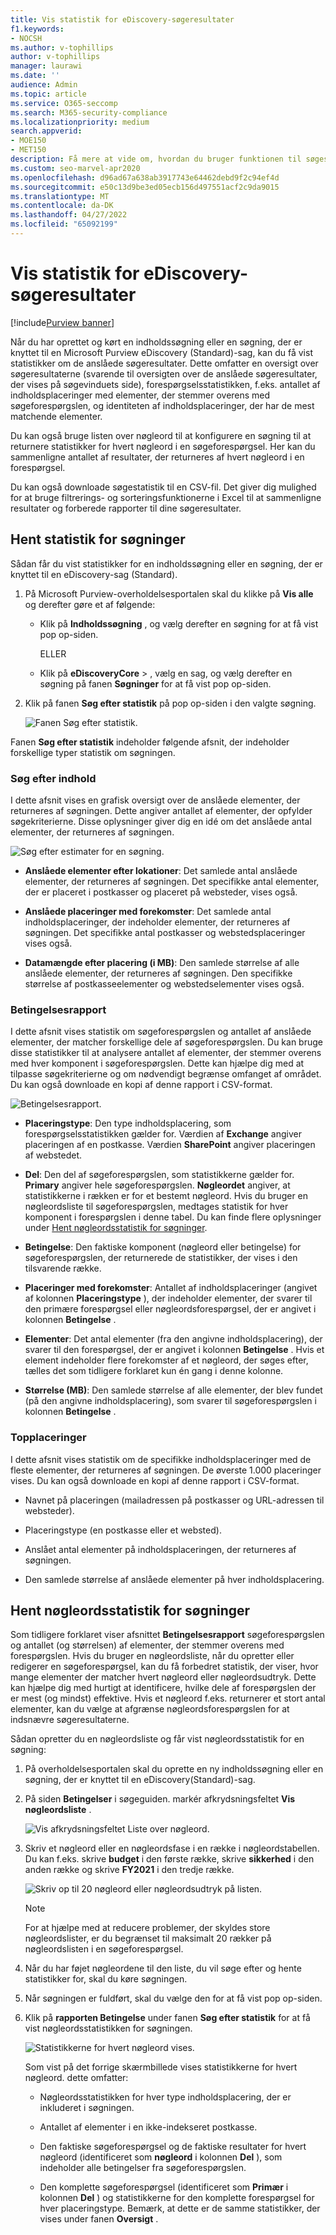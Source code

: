 ```yaml
---
title: Vis statistik for eDiscovery-søgeresultater
f1.keywords:
- NOCSH
ms.author: v-tophillips
author: v-tophillips
manager: laurawi
ms.date: ''
audience: Admin
ms.topic: article
ms.service: O365-seccomp
ms.search: M365-security-compliance
ms.localizationpriority: medium
search.appverid:
- MOE150
- MET150
description: Få mere at vide om, hvordan du bruger funktionen til søgestatistik til at få vist statistik for indholdssøgninger og søgninger, der er knyttet til en eDiscovery(Standard) sag i Microsoft Purview-overholdelsesportalen.
ms.custom: seo-marvel-apr2020
ms.openlocfilehash: d96ad67a638ab3917743e64462debd9f2c94ef4d
ms.sourcegitcommit: e50c13d9be3ed05ecb156d497551acf2c9da9015
ms.translationtype: MT
ms.contentlocale: da-DK
ms.lasthandoff: 04/27/2022
ms.locfileid: "65092199"
---
```

# <a name="view-statistics-for-ediscovery-search-results"></a>Vis statistik for eDiscovery-søgeresultater

[!include[Purview banner](../includes/purview-rebrand-banner.md)]

Når du har oprettet og kørt en indholdssøgning eller en søgning, der er knyttet til en Microsoft Purview eDiscovery (Standard)-sag, kan du få vist statistikker om de anslåede søgeresultater. Dette omfatter en oversigt over søgeresultaterne (svarende til oversigten over de anslåede søgeresultater, der vises på søgevinduets side), forespørgselsstatistikken, f.eks. antallet af indholdsplaceringer med elementer, der stemmer overens med søgeforespørgslen, og identiteten af indholdsplaceringer, der har de mest matchende elementer.
  
Du kan også bruge listen over nøgleord til at konfigurere en søgning til at returnere statistikker for hvert nøgleord i en søgeforespørgsel. Her kan du sammenligne antallet af resultater, der returneres af hvert nøgleord i en forespørgsel.
  
Du kan også downloade søgestatistik til en CSV-fil. Det giver dig mulighed for at bruge filtrerings- og sorteringsfunktionerne i Excel til at sammenligne resultater og forberede rapporter til dine søgeresultater.
  
## <a name="get-statistics-for-searches"></a>Hent statistik for søgninger

Sådan får du vist statistikker for en indholdssøgning eller en søgning, der er knyttet til en eDiscovery-sag (Standard).
  
1. På Microsoft Purview-overholdelsesportalen skal du klikke på **Vis alle** og derefter gøre et af følgende:

   - Klik på **Indholdssøgning** , og vælg derefter en søgning for at få vist pop op-siden.

     ELLER

   - Klik på **eDiscoveryCore** > , vælg en sag, og vælg derefter en søgning på fanen **Søgninger** for at få vist pop op-siden.

2. Klik på fanen **Søg efter statistik** på pop op-siden i den valgte søgning.
  
   ![Fanen Søg efter statistik.](../media/SearchStatistics1.png)

Fanen **Søg efter statistik** indeholder følgende afsnit, der indeholder forskellige typer statistik om søgningen.

### <a name="search-content"></a>Søg efter indhold

I dette afsnit vises en grafisk oversigt over de anslåede elementer, der returneres af søgningen. Dette angiver antallet af elementer, der opfylder søgekriterierne. Disse oplysninger giver dig en idé om det anslåede antal elementer, der returneres af søgningen.

![Søg efter estimater for en søgning.](../media/SearchContentReport.png)

- **Anslåede elementer efter lokationer**: Det samlede antal anslåede elementer, der returneres af søgningen. Det specifikke antal elementer, der er placeret i postkasser og placeret på websteder, vises også.

- **Anslåede placeringer med forekomster**: Det samlede antal indholdsplaceringer, der indeholder elementer, der returneres af søgningen. Det specifikke antal postkasser og webstedsplaceringer vises også.

- **Datamængde efter placering (i MB)**: Den samlede størrelse af alle anslåede elementer, der returneres af søgningen. Den specifikke størrelse af postkasseelementer og webstedselementer vises også.

### <a name="condition-report"></a>Betingelsesrapport

I dette afsnit vises statistik om søgeforespørgslen og antallet af anslåede elementer, der matcher forskellige dele af søgeforespørgslen. Du kan bruge disse statistikker til at analysere antallet af elementer, der stemmer overens med hver komponent i søgeforespørgslen. Dette kan hjælpe dig med at tilpasse søgekriterierne og om nødvendigt begrænse omfanget af området. Du kan også downloade en kopi af denne rapport i CSV-format.

![Betingelsesrapport.](../media/SearchContentReportNoKeywordList.png)

- **Placeringstype**: Den type indholdsplacering, som forespørgselsstatistikken gælder for. Værdien af **Exchange** angiver placeringen af en postkasse. Værdien **SharePoint** angiver placeringen af webstedet.

- **Del**: Den del af søgeforespørgslen, som statistikkerne gælder for. **Primary** angiver hele søgeforespørgslen. **Nøgleordet** angiver, at statistikkerne i rækken er for et bestemt nøgleord. Hvis du bruger en nøgleordsliste til søgeforespørgslen, medtages statistik for hver komponent i forespørgslen i denne tabel. Du kan finde flere oplysninger under [Hent nøgleordsstatistik for søgninger](#get-keyword-statistics-for-searches).

- **Betingelse**: Den faktiske komponent (nøgleord eller betingelse) for søgeforespørgslen, der returnerede de statistikker, der vises i den tilsvarende række.

- **Placeringer med forekomster**: Antallet af indholdsplaceringer (angivet af kolonnen **Placeringstype** ), der indeholder elementer, der svarer til den primære forespørgsel eller nøgleordsforespørgsel, der er angivet i kolonnen **Betingelse** .

- **Elementer**: Det antal elementer (fra den angivne indholdsplacering), der svarer til den forespørgsel, der er angivet i kolonnen **Betingelse** . Hvis et element indeholder flere forekomster af et nøgleord, der søges efter, tælles det som tidligere forklaret kun én gang i denne kolonne.

- **Størrelse (MB)**: Den samlede størrelse af alle elementer, der blev fundet (på den angivne indholdsplacering), som svarer til søgeforespørgslen i kolonnen **Betingelse** .

### <a name="top-locations"></a>Topplaceringer

I dette afsnit vises statistik om de specifikke indholdsplaceringer med de fleste elementer, der returneres af søgningen. De øverste 1.000 placeringer vises. Du kan også downloade en kopi af denne rapport i CSV-format.

- Navnet på placeringen (mailadressen på postkasser og URL-adressen til websteder).

- Placeringstype (en postkasse eller et websted).

- Anslået antal elementer på indholdsplaceringen, der returneres af søgningen.

- Den samlede størrelse af anslåede elementer på hver indholdsplacering.

## <a name="get-keyword-statistics-for-searches"></a>Hent nøgleordsstatistik for søgninger

Som tidligere forklaret viser afsnittet **Betingelsesrapport** søgeforespørgslen og antallet (og størrelsen) af elementer, der stemmer overens med forespørgslen. Hvis du bruger en nøgleordsliste, når du opretter eller redigerer en søgeforespørgsel, kan du få forbedret statistik, der viser, hvor mange elementer der matcher hvert nøgleord eller nøgleordsudtryk. Dette kan hjælpe dig med hurtigt at identificere, hvilke dele af forespørgslen der er mest (og mindst) effektive. Hvis et nøgleord f.eks. returnerer et stort antal elementer, kan du vælge at afgrænse nøgleordsforespørgslen for at indsnævre søgeresultaterne.

Sådan opretter du en nøgleordsliste og får vist nøgleordsstatistik for en søgning:
  
1. På overholdelsesportalen skal du oprette en ny indholdssøgning eller en søgning, der er knyttet til en eDiscovery(Standard)-sag.

2. På siden **Betingelser** i søgeguiden. markér afkrydsningsfeltet **Vis nøgleordsliste** .

   ![Vis afkrydsningsfeltet Liste over nøgleord.](../media/SearchKeywordsList1.png)

3. Skriv et nøgleord eller en nøgleordsfase i en række i nøgleordstabellen. Du kan f.eks. skrive **budget** i den første række, skrive **sikkerhed** i den anden række og skrive **FY2021** i den tredje række.

   ![Skriv op til 20 nøgleord eller nøgleordsudtryk på listen.](../media/SearchKeywordsList2.png)

   > [!NOTE]
   > For at hjælpe med at reducere problemer, der skyldes store nøgleordslister, er du begrænset til maksimalt 20 rækker på nøgleordslisten i en søgeforespørgsel.

4. Når du har føjet nøgleordene til den liste, du vil søge efter og hente statistikker for, skal du køre søgningen.

5. Når søgningen er fuldført, skal du vælge den for at få vist pop op-siden.

6. Klik på **rapporten Betingelse** under fanen **Søg efter statistik** for at få vist nøgleordsstatistikken for søgningen.

    ![Statistikkerne for hvert nøgleord vises.](../media/SearchKeywordsList3.png)
  
    Som vist på det forrige skærmbillede vises statistikkerne for hvert nøgleord. dette omfatter:

    - Nøgleordsstatistikken for hver type indholdsplacering, der er inkluderet i søgningen.

    - Antallet af elementer i en ikke-indekseret postkasse.

    - Den faktiske søgeforespørgsel og de faktiske resultater for hvert nøgleord (identificeret som **nøgleord** i kolonnen **Del** ), som indeholder alle betingelser fra søgeforespørgslen.

    - Den komplette søgeforespørgsel (identificeret som **Primær** i kolonnen **Del** ) og statistikkerne for den komplette forespørgsel for hver placeringstype. Bemærk, at dette er de samme statistikker, der vises under fanen **Oversigt** .
